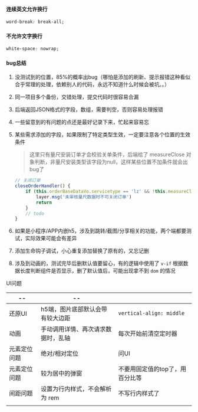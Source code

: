 

#### 连续英文允许换行

```css
word-break: break-all;
```

#### 不允许文字换行

```css
white-space: nowrap;
```



#### bug总结

1. 没测试到的位置，85%的概率出bug（哪怕是添加的刷新、提示报错这种看似合乎常理的处理，依赖别人的代码，永远不知道什么时候会被坑。。）

2. 同一项目多个备份，交错处理，提交代码时很容易合漏

3. 后端返回JSON格式的字段，数组，需要判空，否则容易处理报错

4. 一些留意到的有问题的点还是最好记录下来，忙起来容易忘

5. 某些需求添加的字段，如果限制了特定类型生效，一定要注意各个位置的生效条件

   > 这里只有量尺安装订单才会校验关单条件，后端给了 measureClose 对象判断，非量尺安装类型该字段为null，这样某些位置不加条件就会出bug了

   ```javascript
   // 关闭订单
   closeOrderHandler() {
       if (this.orderBaseDataVo.servicetype == 'lz' && !this.measureClose.canClos) {
           layer.msg('未审核量尺数据时不可关闭订单')
           return
       }
       // todo
   }
   ```

6. 如果是小程序/APP内嵌h5，涉及到跳转/截图/分享相关的功能，两个端都要测试，实际效果可能会有差异

7. 添加生命钩子调试，小心重复添加替换了原有的，又忘记删

8. 涉及到动画的，测试完毕后删默认值要留心，有的逻辑中使用了 `v-if` 根据数据长度判断组件是否显示，删了默认值后，可能出现拿不到 `dom` 的情况



UI问题

| --           | --                                 |                                 |
| ------------ | ---------------------------------- | ------------------------------- |
| 还原UI       | h5端，图片底部默认会带有较大边距   | `vertical-align: middle`        |
| 动画         | 手动调用详情、再次请求数据时，乱轴 | 每次开始前清空定时器            |
| 元素定位问题 | 绝对/相对定位                      | 问UI                            |
| 元素定位问题 | 较为居中的弹窗                     | 不要用固定值的top了，用百分比等 |
| 间距问题     | 设置为行内样式，不会解析为 rem     | 不写行内样式了                  |
|              |                                    |                                 |













